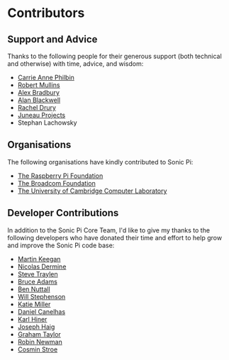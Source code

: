 # Contributors

## Support and Advice

Thanks to the following people for their generous support (both technical and otherwise) with time, advice, and wisdom:

* [Carrie Anne Philbin](https://twitter.com/missphilbin)
* [Robert Mullins](http://www.cl.cam.ac.uk/~rdm34/)
* [Alex Bradbury](https://twitter.com/asbradbury)
* [Alan Blackwell](http://www.cl.cam.ac.uk/~afb21/)
* [Rachel Drury](https://twitter.com/Rachel_Drury)
* [Juneau Projects](http://www.juneauprojects.co.uk)
* Stephan Lachowsky

## Organisations

The following organisations have kindly contributed to Sonic Pi:

* [The Raspberry Pi Foundation](http://www.raspberrypi.org)
* [The Broadcom Foundation](http://www.broadcomfoundation.org)
* [The University of Cambridge Computer Laboratory](http://www.cl.cam.ac.uk)

## Developer Contributions

In addition to the Sonic Pi Core Team, I'd like to give my thanks to
the following developers who have donated their time and effort to help
grow and improve the Sonic Pi code base:

* [Martin Keegan](https://github.com/mk270)
* [Nicolas Dermine](https://github.com/nicoder)
* [Steve Traylen](https://github.com/traylenator)
* [Bruce Adams](https://github.com/bruceadams)
* [Ben Nuttall](https://github.com/bennuttall)
* [Will Stephenson](https://github.com/wstephenson)
* [Katie Miller](https://github.com/codemiller)
* [Daniel Canelhas](https://github.com/dcanelhas)
* [Karl Hiner](https://github.com/khiner)
* [Joseph Haig](https://github.com/jrmhaig)
* [Graham Taylor](https://github.com/vinnievg)
* [Robin Newman](https://github.com/rbnpi)
* [Cosmin Stroe](https://github.com/cstroe)

